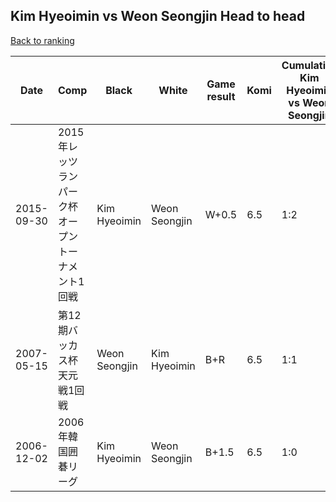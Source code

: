 ## Kim Hyeoimin vs Weon Seongjin Head to head

[Back to ranking](../../index.md)




| **Date** | **Comp** | **Black** | **White** | **Game result** | **Komi** | **Cumulative Kim Hyeoimin vs Weon Seongjin** | **Kim Hyeoimin streak** | **Weon Seongjin streak** | 
| --- | --- | --- | --- | --- | --- | --- | --- | --- |
| 2015-09-30 | 2015年レッツランパーク杯オープントーナメント1回戦 | Kim Hyeoimin | Weon Seongjin | W+0.5 | 6.5 | 1:2 | 0 | 2 | 
| 2007-05-15 | 第12期バッカス杯天元戦1回戦 | Weon Seongjin | Kim Hyeoimin | B+R | 6.5 | 1:1 | 0 | 1 | 
| 2006-12-02 | 2006年韓国囲碁リーグ | Kim Hyeoimin | Weon Seongjin | B+1.5 | 6.5 | 1:0 | 1 | 0 |




